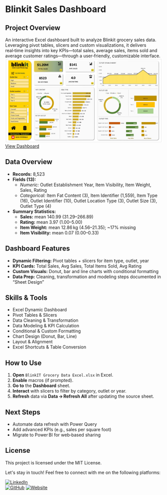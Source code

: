 # Blinkit Sales Dashboard

## Project Overview
An interactive Excel dashboard built to analyze Blinkit grocery sales data. Leveraging pivot tables, slicers and custom visualizations, it delivers real‑time insights into key KPIs—total sales, average sales, items sold and average customer ratings—through a user‑friendly, customizable interface.  
![Blinkit Dashboard](Images%20Used/blinkitdashboard.png) 
[View Dashboard](https://onedrive.live.com/embed?resid=4EFE511DBC84EC7B%214049&authkey=%21AOBt4LNB8XdLHJg&em=2&wdHideGridlines=True&wdHideHeaders=True&wdDownloadButton=True&wdInConfigurator=True&wdInConfigurator=True)

## Data Overview
- **Records:** 8,523  
- **Fields (13):**  
  - *Numeric:* Outlet Establishment Year, Item Visibility, Item Weight, Sales, Rating  
  - *Categorical:* Item Fat Content (3), Item Identifier (1,559), Item Type (16), Outlet Identifier (10), Outlet Location Type (3), Outlet Size (3), Outlet Type (4)  
- **Summary Statistics:**  
  - **Sales:** mean 140.99 (31.29–266.89)  
  - **Rating:** mean 3.97 (1.00–5.00)  
  - **Item Weight:** mean 12.86 kg (4.56–21.35); ~17% missing  
  - **Item Visibility:** mean 0.07 (0.00–0.33)  

## Dashboard Features
- **Dynamic Filtering:** Pivot tables + slicers for item type, outlet, year  
- **KPI Cards:** Total Sales, Avg Sales, Total Items Sold, Avg Rating  
- **Custom Visuals:** Donut, bar and line charts with conditional formatting  
- **Data Prep:** Cleaning, transformation and modeling steps documented in “Sheet Design”

## Skills & Tools
- Excel Dynamic Dashboard  
- Pivot Tables & Slicers  
- Data Cleaning & Transformation  
- Data Modeling & KPI Calculation  
- Conditional & Custom Formatting  
- Chart Design (Donut, Bar, Line)  
- Layout & Alignment  
- Excel Shortcuts & Table Conversion  


## How to Use
1. **Open** `BlinkIT Grocery Data Excel.xlsx` in Excel.  
2. **Enable** macros (if prompted).  
3. **Go to** the **Dashboard** sheet.  
4. **Interact** with slicers to filter by category, outlet or year.  
5. **Refresh** data via **Data → Refresh All** after updating the source sheet.

## Next Steps
- Automate data refresh with Power Query  
- Add advanced KPIs (e.g., sales per square foot)  
- Migrate to Power BI for web‑based sharing  

## License
This project is licensed under the MIT License.  

Let's stay in touch! Feel free to connect with me on the following platforms:

[![LinkedIn](https://img.shields.io/badge/LinkedIn-0077B5?style=for-the-badge&logo=linkedin&logoColor=white)](https://www.linkedin.com/in/saifimd1234)  
[![GitHub](https://img.shields.io/badge/GitHub-100000?style=for-the-badge&logo=github&logoColor=white)](https://github.com/saifimd1234)
[![Website](https://img.shields.io/badge/Website-000000?style=for-the-badge&logo=google-chrome&logoColor=white)](https://saifi.live)

